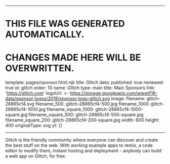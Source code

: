 ----

# THIS FILE WAS GENERATED AUTOMATICALLY.
# CHANGES MADE HERE WILL BE OVERWRITTEN.

template: pages/sponsor.html.njk
title: Glitch
data:
  published: true
  reviewed: true
  id: glitch
  order: 10
  name: Glitch
  type: main
  title: Main Sponsors
  link: 'https://glitch.com'
  logoUrl: >-
    https://storage.googleapis.com/wwwtf18-data/sponsor-logos/2019/sponsor-logo-glitch.svg
  image:
    filename: glitch-28865cf4.svg
    filename_500: glitch-28865cf4-500.jpg
    filename_1000: glitch-28865cf4-1000.jpg
    filename_square_1000: glitch-28865cf4-1000-square.jpg
    filename_square_500: glitch-28865cf4-500-square.jpg
    filename_square_200: glitch-28865cf4-200-square.jpg
    width: 600
    height: 400
    originalType: svg
yt: {}

----

Glitch is the friendly community where everyone can discover and create the
best stuff on the web.
With working example apps to remix, a code editor to modify them, instant
hosting and deployment - anybody can build a web app on Glitch, for free.